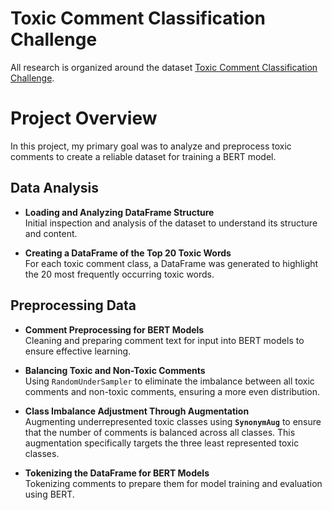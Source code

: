 # Toxic Comment Classification Challenge

All research is organized around the dataset [Toxic Comment Classification Challenge](https://www.kaggle.com/c/jigsaw-toxic-comment-classification-challenge/).

# Project Overview  

In this project, my primary goal was to analyze and preprocess toxic comments to create a reliable dataset for training a BERT model.  

## Data Analysis   

- **Loading and Analyzing DataFrame Structure**  
  Initial inspection and analysis of the dataset to understand its structure and content.
  
- **Creating a DataFrame of the Top 20 Toxic Words**  
  For each toxic comment class, a DataFrame was generated to highlight the 20 most frequently occurring toxic words.  

## Preprocessing Data  

- **Comment Preprocessing for BERT Models**  
  Cleaning and preparing comment text for input into BERT models to ensure effective learning.
   
- **Balancing Toxic and Non-Toxic Comments**  
  Using `RandomUnderSampler` to eliminate the imbalance between all toxic comments and non-toxic comments, ensuring a more even distribution.
    
- **Class Imbalance Adjustment Through Augmentation**  
  Augmenting underrepresented toxic classes using **`SynonymAug`** to ensure that the number of comments is balanced across all classes. This augmentation specifically targets the three least represented toxic classes.
  
- **Tokenizing the DataFrame for BERT Models**  
  Tokenizing comments to prepare them for model training and evaluation using BERT.  
